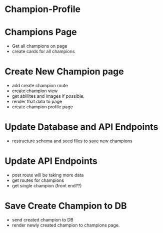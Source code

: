 # Champion-Profile

# Champions Page

- Get all champions on page
- create cards for all champions

# Create New Champion page

- add create champion route
- create champion view
- get ablilites and images if possible.
- render that data to page
- create champion profile page

# Update Database and API Endpoints

- restructure schema and seed files to save new champions

# Update API Endpoints

- post route will be taking more data
- get routes for champions
- get single champion (front end??)

# Save Create Champion to DB

- send created champion to DB
- render newly created champion to champions page.
